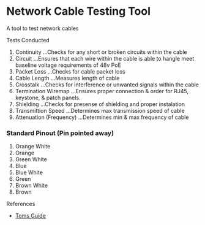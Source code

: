 # Network Cable Testing Tool
A tool to test network cables


Tests Conducted
1. Continuity
...Checks for any short or broken circuits within the cable
2. Circuit
...Ensures that each wire within the cable is able to hangle meet baseline voltage requirements of 48v PoE
3. Packet Loss
...Checks for cable packet loss
4. Cable Length
...Measures length of cable
5. Crosstalk
...Checks for interference or unwanted signals within the cable
6. Termination Wiremap
...Ensures proper connection & order for RJ45, keystone, & patch panels. 
7. Shielding
...Checks for presense of shielding and proper instalation
8. Transmittion Speed
...Determines max transmission speed of cable
9. Attenuation (Frequency)
...Determines min & max frequency of cable



### Standard Pinout (Pin pointed away)
1. Orange White
2. Orange
3. Green White
4. Blue
5. Blue White
6. Green
7. Brown White
8. Brown

References
- [Toms Guide](https://www.thefoa.org/Ted/test.html#:~:text=Testing%20Wiring,length%20and%20high%20speed%20performance.)

